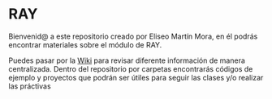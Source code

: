 # RAY
Bienvenid@ a este repositorio creado por Eliseo Martín Mora, en él podrás encontrar materiales sobre el módulo de RAY.

Puedes pasar por la [Wiki](https://github.com/Cheomm88/RAY/wiki) para revisar diferente información de manera centralizada. Dentro del repositorio por carpetas encontrarás códigos de ejemplo y proyectos que podrán ser útiles para seguir las clases y/o realizar las práctivas
